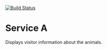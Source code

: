 [![Build Status](https://travis-ci.org/frusunnanbo/contract-test-service-a.svg?branch=master)](https://travis-ci.org/frusunnanbo/contract-test-service-a)
# Service A
Displays visitor information about the animals.
